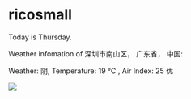 # ricosmall

Today is Thursday.

Weather infomation of 深圳市南山区， 广东省， 中国: 

Weather: 阴, Temperature: 19 ℃ , Air Index: 25 优

<img src="https://github-readme-stats.vercel.app/api?username=ricosmall&show_icons=true" />
